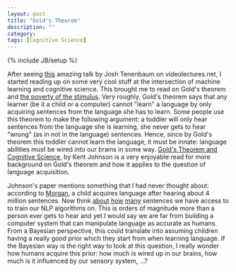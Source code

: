 ```yaml
---
layout: post
title: "Gold's Theorem"
description: ""
category:
tags: [Cognitive Science]
---
```

{% include JB/setup %}

After seeing [this](http://videolectures.net/icml07_tenenbaum_bmhi/) amazing talk by Josh Tenenbaum on videolectures.net, I started reading up on some very cool stuff at the intersection of machine learning and cognitive science. This brought me to read on Gold's theorem and [the poverty of the stimulus](http://en.wikipedia.org/wiki/Poverty_of_the_stimulus). Very roughly, Gold's theorem says that any learner (be it a child or a computer) cannot "learn" a language by only acquiring sentences from the language she has to learn. Some people use this theorem to make the following argument: a toddler will only hear sentences from the language she is learning, she never gets to hear "wrong" (as in not in the language) sentences. Hence, since by Gold's theorem this toddler cannot learn the language, it must be innate: language abilities must be wired into our brains in some way. [Gold's Theorem and Cognitive Science](http://www.cog.jhu.edu/courses/680/papers/Johnson.GoldsTheorem.pdf), by Kent Johnson is a very enjoyable read for more background on Gold's theorem and how it applies to the question of language acquisition.

Johnson's paper mentions something that I had never thought about: according to [Morgan](http://www.google.co.uk/search?hl=en&lr=&q=%22Morgan%22+%22Learnability+Considerations+*+*+Nature%22), a child acquires language after hearing about 4 million sentences. Now think [about](http://trec.nist.gov/data/reuters/reuters.html) [how](http://www.inf.ed.ac.uk/resources/corpora/) [many](http://www.ldc.upenn.edu/Catalog/index.jsp) sentences we have access to to train our NLP algorithms on. This is orders of magnitude more than a person ever gets to hear and yet I would say we are far from building a computer system that can manipulate language as accurate as humans. From a Bayesian perspective, this could translate into assuming children having a really good prior which they start from when learning language. If the Bayesian way is the right way to look at this question, I really wonder how humans acquire this prior: how much is wired up in our brains, how much is it influenced by our sensory system, ...?